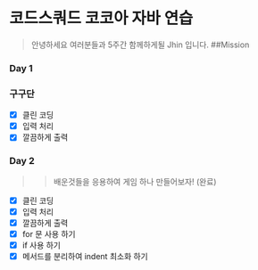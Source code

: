 # 코드스쿼드 코코아 자바 연습
> 안녕하세요 여러분들과 5주간 함께하게될 Jhin 입니다. 
##Mission
### Day 1
### 구구단
- [x] 클린 코딩
- [x] 입력 처리
- [x] 깔끔하게 출력
### Day 2
>>배운것들을 응용하여 게임 하나 만들어보자! (완료)
- [x] 클린 코딩
- [x] 입력 처리
- [x] 깔끔하게 출력
- [x] for 문 사용 하기
- [x] if 사용 하기
- [x] 메서드를 분리하여 indent 최소화 하기
